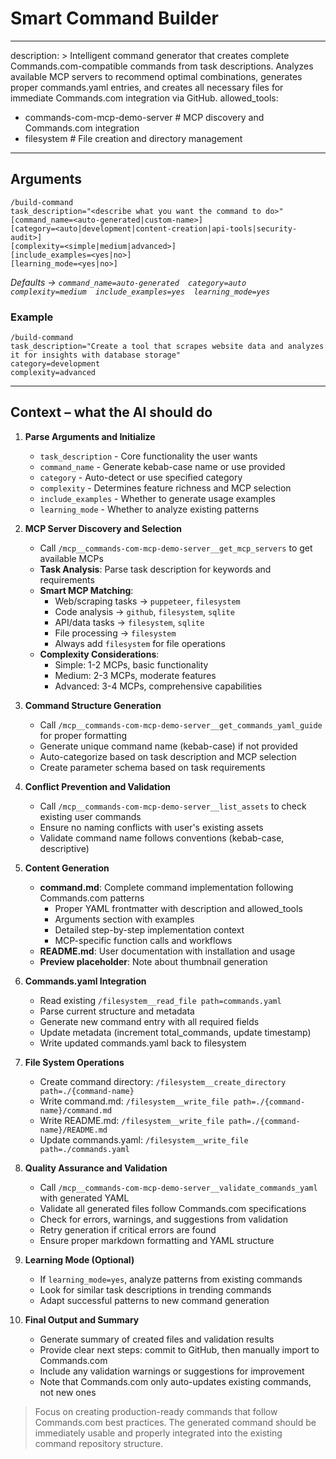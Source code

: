 # Smart Command Builder
---
description: >
  Intelligent command generator that creates complete Commands.com-compatible commands
  from task descriptions. Analyzes available MCP servers to recommend optimal combinations,
  generates proper commands.yaml entries, and creates all necessary files for immediate
  Commands.com integration via GitHub.
allowed_tools:
  - commands-com-mcp-demo-server    # MCP discovery and Commands.com integration
  - filesystem                     # File creation and directory management
---

## Arguments

```
/build-command 
task_description="<describe what you want the command to do>"
[command_name=<auto-generated|custom-name>]
[category=<auto|development|content-creation|api-tools|security-audit>]
[complexity=<simple|medium|advanced>]
[include_examples=<yes|no>]
[learning_mode=<yes|no>]
```
*Defaults → `command_name=auto-generated  category=auto  complexity=medium  include_examples=yes  learning_mode=yes`*

### Example

```
/build-command 
task_description="Create a tool that scrapes website data and analyzes it for insights with database storage"
category=development
complexity=advanced
```

---

## Context – what the AI should do

1. **Parse Arguments and Initialize**
   * `task_description` - Core functionality the user wants
   * `command_name` - Generate kebab-case name or use provided
   * `category` - Auto-detect or use specified category
   * `complexity` - Determines feature richness and MCP selection
   * `include_examples` - Whether to generate usage examples
   * `learning_mode` - Whether to analyze existing patterns

2. **MCP Server Discovery and Selection**
   * Call `/mcp__commands-com-mcp-demo-server__get_mcp_servers` to get available MCPs
   * **Task Analysis**: Parse task description for keywords and requirements
   * **Smart MCP Matching**:
     - Web/scraping tasks → `puppeteer`, `filesystem`
     - Code analysis → `github`, `filesystem`, `sqlite`
     - API/data tasks → `filesystem`, `sqlite`
     - File processing → `filesystem`
     - Always add `filesystem` for file operations
   * **Complexity Considerations**:
     - Simple: 1-2 MCPs, basic functionality
     - Medium: 2-3 MCPs, moderate features
     - Advanced: 3-4 MCPs, comprehensive capabilities

3. **Command Structure Generation**
   * Call `/mcp__commands-com-mcp-demo-server__get_commands_yaml_guide` for proper formatting
   * Generate unique command name (kebab-case) if not provided
   * Auto-categorize based on task description and MCP selection
   * Create parameter schema based on task requirements

4. **Conflict Prevention and Validation**
   * Call `/mcp__commands-com-mcp-demo-server__list_assets` to check existing user commands
   * Ensure no naming conflicts with user's existing assets
   * Validate command name follows conventions (kebab-case, descriptive)

5. **Content Generation**
   * **command.md**: Complete command implementation following Commands.com patterns
     - Proper YAML frontmatter with description and allowed_tools
     - Arguments section with examples
     - Detailed step-by-step implementation context
     - MCP-specific function calls and workflows
   * **README.md**: User documentation with installation and usage
   * **Preview placeholder**: Note about thumbnail generation

6. **Commands.yaml Integration**
   * Read existing `/filesystem__read_file path=commands.yaml`
   * Parse current structure and metadata
   * Generate new command entry with all required fields
   * Update metadata (increment total_commands, update timestamp)
   * Write updated commands.yaml back to filesystem

7. **File System Operations**
   * Create command directory: `/filesystem__create_directory path=./{command-name}`
   * Write command.md: `/filesystem__write_file path=./{command-name}/command.md`
   * Write README.md: `/filesystem__write_file path=./{command-name}/README.md`
   * Update commands.yaml: `/filesystem__write_file path=./commands.yaml`

8. **Quality Assurance and Validation**
   * Call `/mcp__commands-com-mcp-demo-server__validate_commands_yaml` with generated YAML
   * Validate all generated files follow Commands.com specifications
   * Check for errors, warnings, and suggestions from validation
   * Retry generation if critical errors are found
   * Ensure proper markdown formatting and YAML structure

9. **Learning Mode (Optional)**
   * If `learning_mode=yes`, analyze patterns from existing commands
   * Look for similar task descriptions in trending commands
   * Adapt successful patterns to new command generation

10. **Final Output and Summary**
    * Generate summary of created files and validation results
    * Provide clear next steps: commit to GitHub, then manually import to Commands.com
    * Include any validation warnings or suggestions for improvement
    * Note that Commands.com only auto-updates existing commands, not new ones

> Focus on creating production-ready commands that follow Commands.com best practices. The generated command should be immediately usable and properly integrated into the existing command repository structure.